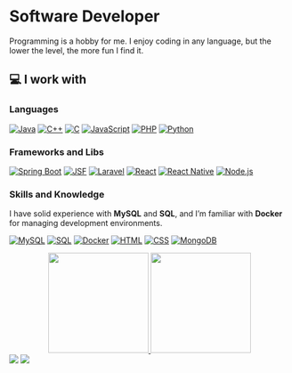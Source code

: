 # Software Developer

Programming is a hobby for me. I enjoy coding in any language, but the lower the level, the more fun I find it.

## 💻 I work with
  
### Languages
[![Java](https://img.shields.io/badge/Java-ED8B00?style=for-the-badge&logo=openjdk&logoColor=white)](https://github.com/ArthurDetomi?tab=repositories&language=Java)
[![C++](https://img.shields.io/badge/C++-004482?style=for-the-badge&logo=cplusplus&logoColor=white)](https://github.com/ArthurDetomi?tab=repositories&language=C%2B%2B)
[![C](https://img.shields.io/badge/C-7f8b99?style=for-the-badge&logo=c&logoColor=white)](https://github.com/ArthurDetomi?tab=repositories&language=C)
[![JavaScript](https://img.shields.io/badge/JavaScript-f7df1e?style=for-the-badge&logo=javascript&logoColor=black)](https://github.com/ArthurDetomi?tab=repositories&language=JavaScript)
[![PHP](https://img.shields.io/badge/PHP-777BB4?style=for-the-badge&logo=php&logoColor=white)](https://github.com/ArthurDetomi?tab=repositories&language=PHP)
[![Python](https://img.shields.io/badge/Python-3772a3?style=for-the-badge&logo=python&logoColor=ffd040)](https://github.com/ArthurDetomi?tab=repositories&language=Python)

### Frameworks and Libs

[![Spring Boot](https://img.shields.io/badge/Spring%20Boot-6DB33F?style=for-the-badge&logo=springboot&logoColor=white)](https://github.com/ArthurDetomi?tab=repositories&q=Spring%20Boot)
[![JSF](https://img.shields.io/badge/JSF-4C4F56?style=for-the-badge&logo=java&logoColor=white)](https://github.com/ArthurDetomi?tab=repositories&q=JSF)
[![Laravel](https://img.shields.io/badge/Laravel-FF2D20?style=for-the-badge&logo=laravel&logoColor=white)](https://github.com/ArthurDetomi?tab=repositories&q=Laravel)
[![React](https://img.shields.io/badge/React-61DAFB?style=for-the-badge&logo=react&logoColor=black)](https://github.com/ArthurDetomi?tab=repositories&q=React)
[![React Native](https://img.shields.io/badge/React%20Native-61DAFB?style=for-the-badge&logo=react&logoColor=black)](https://github.com/ArthurDetomi?tab=repositories&q=React%20Native)
[![Node.js](https://img.shields.io/badge/Node.js-339933?style=for-the-badge&logo=node.js&logoColor=white)](https://github.com/ArthurDetomi?tab=repositories&q=Node.js)


### Skills and Knowledge

I have solid experience with **MySQL** and **SQL**, and I’m familiar with **Docker** for managing development environments.

[![MySQL](https://img.shields.io/badge/MySQL-4479A1?style=for-the-badge&logo=mysql&logoColor=white)](https://github.com/ArthurDetomi?tab=repositories&q=MySQL)
[![SQL](https://img.shields.io/badge/SQL-006AFF?style=for-the-badge&logo=sqlite&logoColor=white)](https://github.com/ArthurDetomi?tab=repositories&q=SQL)
[![Docker](https://img.shields.io/badge/Docker-2496ED?style=for-the-badge&logo=docker&logoColor=white)](https://github.com/ArthurDetomi?tab=repositories&q=Docker)
[![HTML](https://img.shields.io/badge/HTML-E34F26?style=for-the-badge&logo=html5&logoColor=white)](https://github.com/ArthurDetomi?tab=repositories&language=HTML)
[![CSS](https://img.shields.io/badge/CSS-1572B6?style=for-the-badge&logo=css3&logoColor=white)](https://github.com/ArthurDetomi?tab=repositories&language=CSS)
[![MongoDB](https://img.shields.io/badge/MongoDB-47A248?style=for-the-badge&logo=mongodb&logoColor=white)](https://github.com/ArthurDetomi?tab=repositories&q=MongoDB)


<div align="center">
  <a href="https://github.com/ArthurDetomi">
  <img height="180em" src="https://github-readme-stats.vercel.app/api?username=ArthurDetomi&show_icons=true&theme=monokai&include_all_commits=true&count_private=true"/>
  <img height="180em" src="https://github-readme-stats.vercel.app/api/top-langs/?username=ArthurDetomi&layout=compact&langs_count=8&theme=monokai"/>
</div>
<div> 
  <a href="https://instagram.com/detomiarthur" target="_blank"><img src="https://img.shields.io/badge/-Instagram-%23E4405F?style=for-the-badge&logo=instagram&logoColor=white" target="_blank"></a>
  <a href="https://www.linkedin.com/in/geraldo-arthur-detomi-0a1a95231/" target="_blank">
    <img src="https://img.shields.io/badge/-LinkedIn-%230077B5?style=for-the-badge&logo=linkedin&logoColor=white" target="_blank">
  </a> 
</div>
